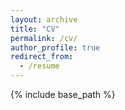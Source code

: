 ```yaml
---
layout: archive
title: "CV"
permalink: /cv/
author_profile: true
redirect_from:
  - /resume
---
```


{% include base_path %}

<!-- {% pdf "/files/Zili_s_Resume.pdf" no_link %} -->